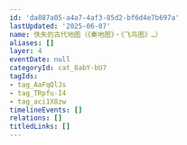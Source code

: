 ```yaml
---
id: 'da887a05-a4a7-4af3-85d2-bf6d4e7b697a'
lastUpdated: '2025-06-07'
name: 佚失的古代地图（《秦地图》・《飞鸟图》…）
aliases: []
layer: 4
eventDate: null
categoryId: cat_8abY-bU7
tagIds:
- tag_AaFqQlJs
- tag_TRpfu-I4
- tag_aci1X8zw
timelineEvents: []
relations: []
titledLinks: []
---
```


